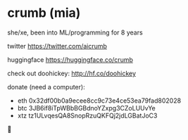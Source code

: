 # crumb (mia)

she/xe, been into ML/programming for 8 years

twitter https://twitter.com/aicrumb

huggingface https://huggingface.co/crumb

check out doohickey:
http://hf.co/doohickey

donate (need a computer):

- eth 0x32df00b0a9ecee8cc9c73e4ce53ea79fad802028
- btc 3JB6if8iTpWBbBGBdnoYZxpg3CZoLUUvYe
- xtz tz1ULvqesQA8SnopRzuQKFQj2jdLGBatJoC3

🐸
